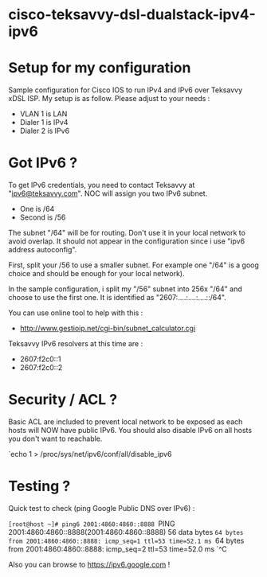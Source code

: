 cisco-teksavvy-dsl-dualstack-ipv4-ipv6
======================================

# Setup for my configuration

Sample configuration for Cisco IOS to run IPv4 and IPv6 over Teksavvy xDSL ISP.
My setup is as follow. Please adjust to your needs :

* VLAN 1 is LAN
* Dialer 1 is IPv4
* Dialer 2 is IPv6

# Got IPv6 ?

To get IPv6 credentials, you need to contact Teksavvy at "ipv6@teksavvy.com".
NOC will assign you two IPv6 subnet.

* One is /64
* Second is /56

The subnet "/64" will be for routing. Don't use it in your local network to avoid overlap.
It should not appear in the configuration since i use "ipv6 address autoconfig".

First, split your /56 to use a smaller subnet. For example one "/64" is a goog choice and should be enough
for your local network).

In the sample configuration, i split my "/56" subnet into 256x "/64" and choose to use the first one.
It is identified as "2607:....:....:....::/64". 

You can use online tool to help with this :

* http://www.gestioip.net/cgi-bin/subnet_calculator.cgi

Teksavvy IPv6 resolvers at this time are :

* 2607:f2c0::1
* 2607:f2c0::2

# Security / ACL ?

Basic ACL are included to prevent local network to be exposed as each hosts will NOW have public IPv6.
You should also disable IPv6 on all hosts you don't want to reachable.

`echo 1 > /proc/sys/net/ipv6/conf/all/disable_ipv6

# Testing ?

Quick test to check (ping Google Public DNS over IPv6) :

`[root@host ~]# ping6 2001:4860:4860::8888
`PING 2001:4860:4860::8888(2001:4860:4860::8888) 56 data bytes
`64 bytes from 2001:4860:4860::8888: icmp_seq=1 ttl=53 time=52.1 ms
`64 bytes from 2001:4860:4860::8888: icmp_seq=2 ttl=53 time=52.0 ms
`^C

Also you can browse to https://ipv6.google.com !
